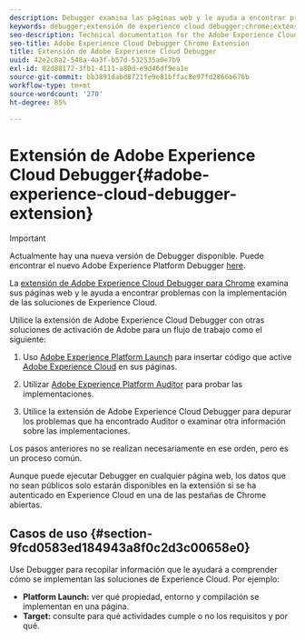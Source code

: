 ```yaml
---
description: Debugger examina las páginas web y le ayuda a encontrar problemas con la implementación de las soluciones de Experience Cloud
keywords: debugger;extensión de experience cloud debugger;chrome;extensión
seo-description: Technical documentation for the Adobe Experience Cloud Debugger Chrome Extension - examine your web pages and understand problems with your Experience Cloud solution mplementations
seo-title: Adobe Experience Cloud Debugger Chrome Extension
title: Extensión de Adobe Experience Cloud Debugger
uuid: 42e2c8a2-548a-4a3f-b57d-532535a0e7b9
exl-id: 02d88172-3fb1-4111-a80d-e9d46df9ea1e
source-git-commit: bb3891dabd8721fe9e81bffac8e97fd2866b676b
workflow-type: tm+mt
source-wordcount: '270'
ht-degree: 85%

---
```


# Extensión de Adobe Experience Cloud Debugger{#adobe-experience-cloud-debugger-extension}

>[!IMPORTANT]
>
>Actualmente hay una nueva versión de Debugger disponible. Puede encontrar el nuevo Adobe Experience Platform Debugger [here](https://chrome.google.com/webstore/detail/adobe-experience-platform/bfnnokhpnncpkdmbokanobigaccjkpob).

La [extensión de Adobe Experience Cloud Debugger para Chrome](https://chrome.google.com/webstore/detail/adobe-experience-cloud-de/ocdmogmohccmeicdhlhhgepeaijenapj) examina sus páginas web y le ayuda a encontrar problemas con la implementación de las soluciones de Experience Cloud.

Utilice la extensión de Adobe Experience Cloud Debugger con otras soluciones de activación de Adobe para un flujo de trabajo como el siguiente:

1. Uso [Adobe Experience Platform Launch](https://experienceleague.adobe.com/docs/launch/using/home.html?lang=es) para insertar código que active [Adobe Experience Cloud](https://experienceleague.adobe.com/docs/home.html) en sus páginas.

1. Utilizar [Adobe Experience Platform Auditor](https://docs.adobe.com/content/help/es-ES/auditor/using/overview.html) para probar las implementaciones.
1. Utilice la extensión de Adobe Experience Cloud Debugger para depurar los problemas que ha encontrado Auditor o examinar otra información sobre las implementaciones.

Los pasos anteriores no se realizan necesariamente en ese orden, pero es un proceso común.

Aunque puede ejecutar Debugger en cualquier página web, los datos que no sean públicos solo estarán disponibles en la extensión si se ha autenticado en Experience Cloud en una de las pestañas de Chrome abiertas.

## Casos de uso {#section-9fcd0583ed184943a8f0c2d3c00658e0}

Use Debugger para recopilar información que le ayudará a comprender cómo se implementan las soluciones de Experience Cloud. Por ejemplo:

* **Platform Launch:** ver qué propiedad, entorno y compilación se implementan en una página.
* **Target:** consulte para qué actividades cumple o no los requisitos y por qué.
